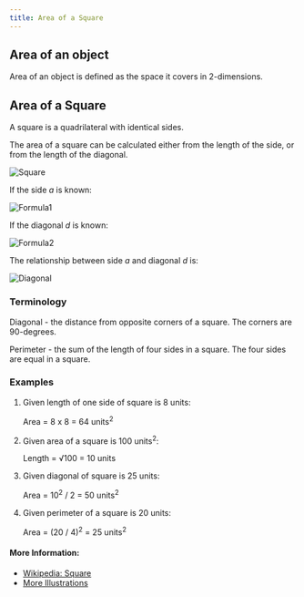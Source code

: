 ```yaml
---
title: Area of a Square
---
```

## Area of an object

Area of an object is defined as the space it covers in 2-dimensions.

## Area of a Square

A square is a quadrilateral with identical sides.

The area of a square can be calculated either from the length of the side, or from the length of the diagonal.

![Square](https://github.com/viso-gio/HostedImages/blob/master/square.jpg?raw=true)

If the side *a* is known:

![Formula1](https://github.com/viso-gio/HostedImages/blob/master/AreaSquare1.png?raw=true)

If the diagonal *d* is known:

![Formula2](https://github.com/viso-gio/HostedImages/blob/master/AreaSquare2.png?raw=true)

The relationship between side *a* and diagonal *d* is:

![Diagonal](https://github.com/viso-gio/HostedImages/blob/master/DiagonalSquare.png?raw=true)

### Terminology

Diagonal - the distance from opposite corners of a square. The corners are 90-degrees.

Perimeter - the sum of the length of four sides in a square. The four sides are equal in a square.

### Examples

1. Given length of one side of square is 8 units:

   Area = 8 x 8 = 64 units<sup>2</sup>
   
2. Given area of a square is 100 units<sup>2</sup>:

   Length = <span>&#8730;</span>100 = 10 units
   
3. Given diagonal of square is 25 units:

   Area = 10<sup>2</sup> / 2 = 50 units<sup>2</sup>
  
4. Given perimeter of a square is 20 units:

   Area = (20 / 4)<sup>2</sup> = 25  units<sup>2</sup>

#### More Information:

- [Wikipedia: Square](https://en.wikipedia.org/wiki/Square#Perimeter_and_area)
- [More Illustrations](https://www.wikihow.com/Find-the-Area-of-a-Square)

